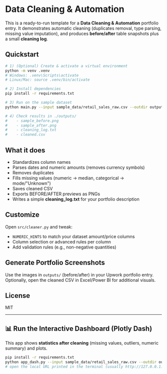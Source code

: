 # Data Cleaning & Automation 

This is a ready-to-run template for a **Data Cleaning & Automation** portfolio entry.
It demonstrates automatic cleaning (duplicates removal, type parsing, missing value imputation),
and produces **before/after** table snapshots plus a small **cleaning log**.

## Quickstart

```bash
# 1) (Optional) Create & activate a virtual environment
python -m venv .venv
# Windows: .venv\Scripts\activate
# Linux/Mac: source .venv/bin/activate

# 2) Install dependencies
pip install -r requirements.txt

# 3) Run on the sample dataset
python main.py --input sample_data/retail_sales_raw.csv --outdir outputs

# 4) Check results in ./outputs/
#    - sample_before.png
#    - sample_after.png
#    - cleaning_log.txt
#    - cleaned.csv
```

## What it does
- Standardizes column names
- Parses dates and numeric amounts (removes currency symbols)
- Removes duplicates
- Fills missing values (numeric → median, categorical → mode/"Unknown")
- Saves cleaned CSV
- Exports BEFORE/AFTER previews as PNGs
- Writes a simple **cleaning_log.txt** for your portfolio description

## Customize
Open `src/cleaner.py` and tweak:
- `NUMERIC_HINTS` to match your dataset amount/price columns
- Column selection or advanced rules per column
- Add validation rules (e.g., non-negative quantities)

## Generate Portfolio Screenshots
Use the images in `outputs/` (before/after) in your Upwork portfolio entry.
Optionally, open the cleaned CSV in Excel/Power BI for additional visuals.

## License
MIT


---
## 📊 Run the Interactive Dashboard (Plotly Dash)

This app shows **statistics after cleaning** (missing values, outliers, numeric summary) and plots.

```bash
pip install -r requirements.txt
python app_dash.py --input sample_data/retail_sales_raw.csv --outdir outputs
# open the local URL printed in the terminal (usually http://127.0.0.1:8050)
```
